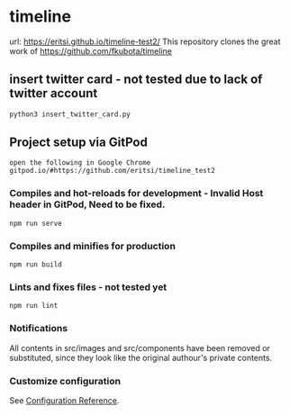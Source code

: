 # timeline
url: https://eritsi.github.io/timeline-test2/ 
This repository clones the great work of https://github.com/fkubota/timeline

## insert twitter card - not tested due to lack of twitter account 
```bash
python3 insert_twitter_card.py
```

## Project setup via GitPod
```
open the following in Google Chrome
gitpod.io/#https://github.com/eritsi/timeline_test2
```

### Compiles and hot-reloads for development - Invalid Host header in GitPod, Need to be fixed.
```
npm run serve
```

### Compiles and minifies for production
```
npm run build
```

### Lints and fixes files - not tested yet
```
npm run lint
```

### Notifications  
All contents in src/images and src/components have been removed or substituted, since they look like the original authour's private contents.

### Customize configuration
See [Configuration Reference](https://cli.vuejs.org/config/).
